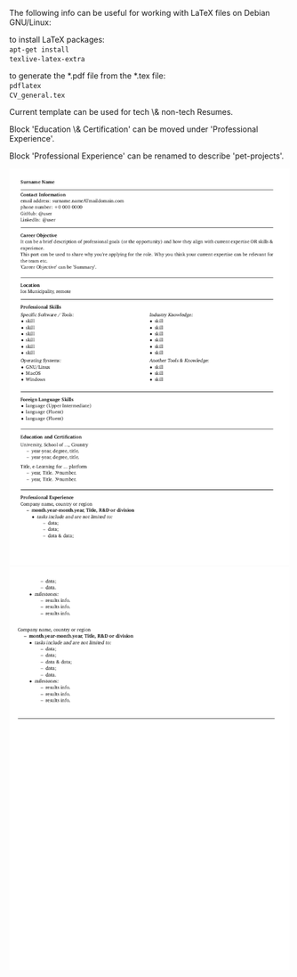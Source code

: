 The following info can be useful for working with LaTeX files on Debian GNU/Linux:

to install LaTeX packages:
<br>
<code>apt-get install texlive-latex-extra</code>
<br>

to generate the *.pdf file from the *.tex file:
<br>
<code>pdflatex CV_general.tex</code>
<br>

<p>Current template can be used for tech \& non-tech Resumes.</p>
<p>Block 'Education \& Certification' can be moved under 'Professional Experience'.</p>
<p>Block 'Professional Experience' can be renamed to describe 'pet-projects'.</p>

![example](CV_general_00.png)
![example](CV_general_01.png)
